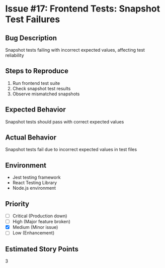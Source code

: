 # Issue #17: Frontend Tests: Snapshot Test Failures

## Bug Description
Snapshot tests failing with incorrect expected values, affecting test reliability

## Steps to Reproduce
1. Run frontend test suite
2. Check snapshot test results
3. Observe mismatched snapshots

## Expected Behavior
Snapshot tests should pass with correct expected values

## Actual Behavior
Snapshot tests fail due to incorrect expected values in test files

## Environment
- Jest testing framework
- React Testing Library
- Node.js environment

## Priority
- [ ] Critical (Production down)
- [ ] High (Major feature broken)
- [x] Medium (Minor issue)
- [ ] Low (Enhancement)

## Estimated Story Points
3
